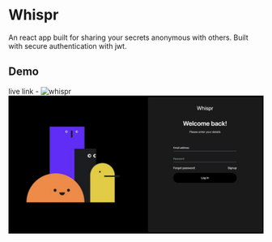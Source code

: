 
# Whispr

An react app built for sharing your secrets anonymous with others. Built with secure authentication with jwt.


## Demo
live link - ![whispr]("https://whispr-fawn.vercel.app/dashboard")
![login](./image_assets_github/login.png)


